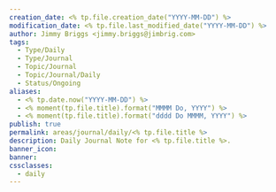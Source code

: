 ```yaml
---
creation_date: <% tp.file.creation_date("YYYY-MM-DD") %>
modification_date: <% tp.file.last_modified_date("YYYY-MM-DD") %>
author: Jimmy Briggs <jimmy.briggs@jimbrig.com>
tags:
  - Type/Daily
  - Type/Journal
  - Topic/Journal
  - Topic/Journal/Daily
  - Status/Ongoing
aliases:
  - <% tp.date.now("YYYY-MM-DD") %>
  - <% moment(tp.file.title).format("MMMM Do, YYYY") %>
  - <% moment(tp.file.title).format("dddd Do MMMM, YYYY") %>
publish: true
permalink: areas/journal/daily/<% tp.file.title %>
description: Daily Journal Note for <% tp.file.title %>.
banner_icon:
banner:
cssclasses:
  - daily
---
```

